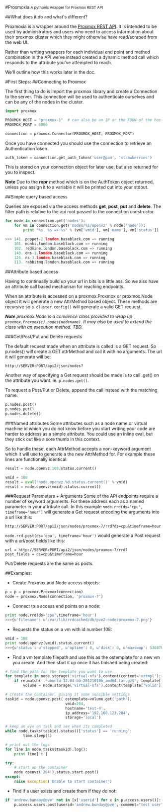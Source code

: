#Proxmoxia <small>A pythonic wrapper for Proxmox REST API</small>

##What does it do and what's different?

Proxmoxia is a wrapper around the [Proxmox REST API](http://pve.proxmox.com/pve2-api-doc/). It is intended to be used by administrators and users who need to access information about their proxmox cluster which they might otherwise have read/scraped from the web UI.

Rather than writing wrappers for each individual end point and method combination in the API we've instead created a dynamic method call which responds to the attribute you've attempted to reach.

We'll outline how this works later in the doc.

#First Steps: 
##Connecting to Proxmox

The first thing to do is import the proxmox library and create a Connection to the server. This connection will be used to authenticate ourselves and can be any of the nodes in the cluster.

````python
import proxmox

PROXMOX_HOST = "proxmox-1"  # can also be an IP or the FQDN of the host
PROXMOX_PORT = 8006	

connection = proxmox.Connector(PROXMOX_HOST, PROXMOX_PORT)
````

Once you have connected you should use the connection to retrieve an AuthenticationToken. 

````python
auth_token = connection.get_auth_token('user@pam', 'strawberries')
````

This is stored on your connection object for later use, but also returned for you to inspect. 

**Note** Due to the __repr__ method which is on the AuthToken object returned, unless you assign it to a variable it will be printed out into your stdout.

##Simple query based access

Queries are exposed via the access methods **get**, **post**, **put** and **delete**.
The filter path is relative to the api root passed to the connection constructor.

````python
for node in connection.get('nodes'):
    for vm in connection.get('nodes/%s/openvz' % node['node']):
        print "%s. %s => %s" % (vm['vmid'], vm['name'], vm['status'])

>>> 141. puppet-2.london.baseblack.com => running
    101. munki.london.baseblack.com => running
    102. redmine.london.baseblack.com => running
    140. dns-1.london.baseblack.com => running
    126. ns-3.london.baseblack.com => running
    113. rabbitmq.london.baseblack.com => running
````

##Attribute based access

Having to continually build up your url in bits is a little ass. So we also have an attribute call based mechanism for reaching endpoints.

When an attribute is accessed on a proxmox.Proxmox or proxmox.Node object it will generate a new AttrMethod based object. These methods are recursive so `p.cluster.config()` will generate a valid GET request.

_**Note** proxmox.Node is a convience class provided to wrap up `proxmox.Proxmox(c).nodes(nodename)`. It may also be used to extend the class with an execution method. TBD._

###Get/Post/Put and Delete requests

The default request made when an attribute is called is a GET request. So p.nodes() will create a GET attrMethod and call it with no arguments. The url it will generate will be:

    http://SERVER:PORT/api2/json/nodes?

Another way of specifying a Get request should be made is to call .get() on the attribute you want. ie. `p.nodes.get()`.

To request a Post/Put or Delete, append the call instead with the matching name:

````python
p.nodes.post()
p.nodes.put()
p.nodes.delete()
````

###Named attributes
Some attributes such as a node name or virtual machine id which you do not know before you start writing your code are harder to address as a simple attribute. You could use an inline eval, but they stick out like a sore thumb in this context.

So to handle these, each AttrMethod accepts a non-keyword argument which it will use to generate a the new AttrMethod for. For example these lines are functionally identical:

````python
result = node.openvz.108.status.current()

vmid = 108
result = eval('node.openvz.%d.status.current()' % vmid)
result = node.openvz(vmid).status.current()
````

###Request Parameters + Arguments
Some of the API endpoints require a number of keyword arguments. For these address each as a named parameter  in your attribute call. In this example `node.rrd(ds='cpu', timeframe='hour')` will generate a Get request encoding the arguments into a url like this:

    http://SERVER:PORT/api2/json/nodes/proxmox-7/rrd?ds=cpu&timeframe=hour

`node.rrd.post(ds='cpu', timeframe='hour')` would generate a Post request with a url/post fields like this:

    url = http://SERVER:PORT/api2/json/nodes/proxmox-7/rrd?
    post_fields = ds=cpu&timeframe=hour

Put/Delete requests are the same as posts.

##Examples:

* Create Proxmox and Node access objects:

````python
p = p = proxmox.Proxmox(connection)
node = proxmox.Node(connection, 'proxmox-7')
````

* Connect to a access end points on a node:

````python
print node.rrd(ds='cpu',timeframe='hour')
>>>{u'filename': u'/var/lib/rrdcached/db/pve2-node/proxmox-7.png'}
````
    
* Requests the status on a vm with id number 108:

````python
vmid = 108
print node.openvz(vmid).status.current()
>>>{u'status': u'stopped', u'uptime': 0, u'disk': 0, u'maxswap': 536870912, u'name': u'packages.london.baseblack.com', u'diskread': 0, u'diskwrite': 0, u'ip': u'192.168.123.108', u'netin': 0, u'cpus': 1, u'mem': 0, u'failcnt': 0, u'swap': 0, u'nproc': 0, u'netout': 0, u'ha': 0, u'type': u'openvz', u'cpu': 0, u'maxdisk': 4294967296, u'maxmem': 536870912}
````

* Find a vm template filepath and use this as the ostemplate for a new vm you create. 
  And then start it up once it has finished being created:

````python
# find the path for the template you want to use.
for template in node.storage('virtual-nfs').content(content='vztmpl'):
    if re.match('.*ubuntu-12.04-bb-20121010b_amd64.tar.gz$', template['volid']):
        volume = node.storage('virtual-nfs').content(template['volid']).get()

# create the container, giving it some sensible settings
taskid = node.openvz.post( ostemplate=volume.get('path'),
                           vmid=204,
                           hostname='test-4',
                           ip_address='192.168.123.204',
                           storage='local')

# keep an eye on task and see when its completed
while node.tasks(taskid).status()['status'] == 'running':
        time.sleep(1)

# print out the logs
for line in node.tasks(taskid).log():
    print line['t']

try:
    # start up the container
    node.openvz('204').status.start.post()
except:
    raise Exception('Unable to start container')
````

* Find if a user exists and create them if they do not:

````python
if 'andrew.bunday@pve' not in [x['userid'] for x in p.access.users()]:
    p.access.users.post(userid='andrew.bunday@pve', comment="test user", password="strawberries")
````